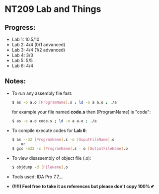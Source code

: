 # NT209 Lab and Things

## **Progress**:
- Lab 1: 10.5/10
- Lab 2: 4/4 (0/1 advanced)
- Lab 3: 4/4 (1/2 advanced)
- Lab 4: 3/3
- Lab 5: 5/5
- Lab 6: 4/4

## Notes:
- To run any assembly file fast:
    ```bash
    $ as -o a.o [ProgramName].s ; ld -o a a.o ; ./a
    ```
    for example your file named **code.s** then [ProgramName] is "code": 
    ```bash
    $ as -o a.o code.s ; ld -o a a.o ; ./a  
    ```

- To compile execute codes for **Lab 6**:
    ```bash
    $ as --32 [ProgramName].s -o [OuputFileName].o
        or
    $ gcc -m32 -c [ProgramName].s - o [OutputFileName].o
    ```

- To view disassembly of object file (.o):
    ```bash
    $ objdump -d [FileName].o
    ```

- Tools used: IDA Pro 7.7,...

- __**(!!!!) Feel free to take it as references but please don't copy 100% 💕**__